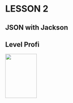 # LESSON 2 

## JSON with Jackson

## Level Profi

<img src="https://media.istockphoto.com/vectors/big-smile-emoticon-with-thumbs-up-vector-id1124532572?k=20&m=1124532572&s=612x612&w=0&h=IXpPDP4EXROUqjakNqxhq-pxrUURTO1jwy7SQKmP6Rw=" width=100 height=140>
